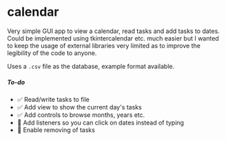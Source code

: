 # calendar
Very simple GUI app to view a calendar, read tasks and add tasks to dates. Could be implemented using tkintercalendar etc. much easier but I wanted to keep the usage of external libraries very limited as to improve the legibility of the code to anyone.

Uses a ```.csv``` file as the database, example format available.

##### To-do

- :white_check_mark: Read/write tasks to file
- :white_check_mark: Add view to show the current day's tasks
- :white_check_mark: Add controls to browse months, years etc.
- :white_square_button: Add listeners so you can click on dates instead of typing
- :white_square_button: Enable removing of tasks
